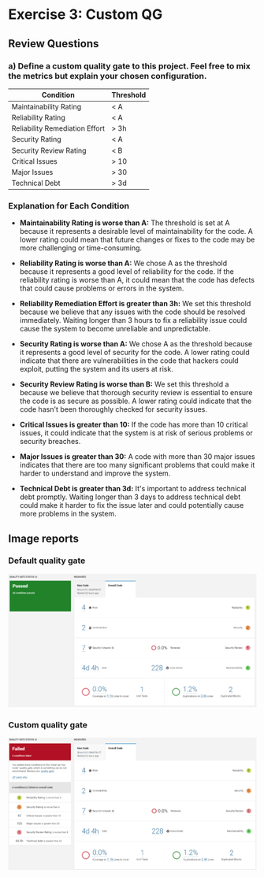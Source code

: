 # Exercise 3:  Custom QG

## Review Questions

### a) Define a custom quality gate to this project. Feel free to mix the metrics but explain your chosen configuration.

| Condition | Threshold |
|-----------|-----------|
| Maintainability Rating | < A |
| Reliability Rating | < A |
| Reliability Remediation Effort | > 3h |
| Security Rating | < A |
| Security Review Rating | < B |
| Critical Issues | > 10 |
| Major Issues | > 30 |
| Technical Debt | > 3d |

### Explanation for Each Condition

- **Maintainability Rating is worse than A:** The threshold is set at A because it represents a desirable level of maintainability for the code. A lower rating could mean that future changes or fixes to the code may be more challenging or time-consuming.

- **Reliability Rating is worse than A:** We chose A as the threshold because it represents a good level of reliability for the code. If the reliability rating is worse than A, it could mean that the code has defects that could cause problems or errors in the system.

- **Reliability Remediation Effort is greater than 3h:** We set this threshold because we believe that any issues with the code should be resolved immediately. Waiting longer than 3 hours to fix a reliability issue could cause the system to become unreliable and unpredictable.

- **Security Rating is worse than A:** We chose A as the threshold because it represents a good level of security for the code. A lower rating could indicate that there are vulnerabilities in the code that hackers could exploit, putting the system and its users at risk.

- **Security Review Rating is worse than B:** We set this threshold a because we believe that thorough security review is essential to ensure the code is as secure as possible. A lower rating could indicate that the code hasn't been thoroughly checked for security issues.

- **Critical Issues is greater than 10:** If the code has more than 10 critical issues, it could indicate that the system is at risk of serious problems or security breaches.

- **Major Issues is greater than 30:** A code with more than 30 major issues indicates that there are too many significant problems that could make it harder to understand and improve the system.

- **Technical Debt is greater than 3d:** It's important to address technical debt promptly. Waiting longer than 3 days to address technical debt could make it harder to fix the issue later and could potentially cause more problems in the system.

## Image reports

### Default quality gate
![Default quality gate](default-quality-gate.png "Default quality gate")

### Custom quality gate
![Custom quality gate](custom-quality-gate.png "Custom quality gate")
